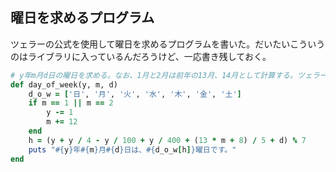 ## 曜日を求めるプログラム

ツェラーの公式を使用して曜日を求めるプログラムを書いた。だいたいこういうのはライブラリに入っているんだろうけど、一応書き残しておく。

``` ruby
# y年m月d日の曜日を求める。なお、1月と2月は前年の13月、14月として計算する。ツェラーの公式を利用
def day_of_week(y, m, d)
    d_o_w = ['日', '月', '火', '水', '木', '金', '土']
    if m == 1 || m == 2
        y -= 1
        m += 12
    end
    h = (y + y / 4 - y / 100 + y / 400 + (13 * m + 8) / 5 + d) % 7
    puts "#{y}年#{m}月#{d}日は、#{d_o_w[h]}曜日です。"
end
```
